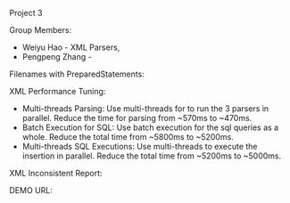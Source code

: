Project 3

Group Members:
 - Weiyu Hao - XML Parsers,
 - Pengpeng Zhang - 

Filenames with PreparedStatements:  


XML Performance Tuning:  
 - Multi-threads Parsing: Use multi-threads for to run the 3 parsers in parallel. Reduce the time for parsing from ~570ms to ~470ms.
 - Batch Execution for SQL: Use batch execution for the sql queries as a whole. Reduce the total time from ~5800ms to ~5200ms.
 - Multi-threads SQL Executions: Use multi-threads to execute the insertion in parallel. Reduce the total time from ~5200ms to ~5000ms.

XML Inconsistent Report:  


DEMO URL: 

